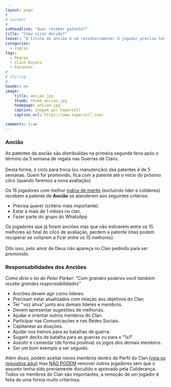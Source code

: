 ```yaml
---
layout: page
#
# Content
#
subheadline: "Quer receber patente?"
title: "Como virar Ancião?"
teaser: "O título de ancião é um reconhecimento! O jogador precisa ter comprometimento e mérito. Alem disso, junto com grandes poderes, você recebe grandes responsabilidades."
categories:
  - regras
tags:
  - Regras
  - Clash Royale
  - Patentes
#
# Styling
#
header: no
image:
    title: anciao.jpg
    thumb: thumb_anciao.jpg
    homepage: anciao.jpg
    caption: Imagem por Supercell
    caption_url: https://www.supercell.com/

comments: true    
---
```


### Ancião

As patentes de ancião são distribuiídas na primeira segunda feira após o término da 5 semana de regata nas Guerras de Clans.<br><br>
Desta forma, o ciclo para troca (ou manutenção) das patentes é de 5 semanas. Quem for promovido, fica com a patente até o início do próximo cilco (quando faremos a nova avaliação).

Os 15 jogadores com melhor <a href="{{ site.url }}{{ site.baseurl }}/regras/indice_de_merito/" target="_blank">índice de mérito</a> (excluindo líder e colideres) recebem a patente de <strong>Ancião</strong> se atenderem aos seguintes critérios:

<ul>
  <li>Precisa querer (critério mais importante).</li>
  <li>Estar a mais de 1 mêses no clan.</li>
  <li>Fazer parte do grupo do WhatsApp</li>
</ul>

Os jogadores que já forem anciões mas que não estiverem entre os 15 melhores ao final do cilco de avaliação, perdem a patente (mas podem recuperar se voltarem a ficar entre os 15 melhores).<br> <br>Dito isso, pelo amor de Deus não apareça no Clan pedindo para ser promovido.<br> 


### Responsabilidades dos Anciões
<em> Como diria o tio do Peter Parker: "Com grandes poderes você também recebe grandes responsabilidades"</em>
<ul>
  <li>Anciões devem agir como líderes.</li>
  <li>Precisam estar atualizados com relação aos objetivos do Clan.</li>
  <li>Ter "voz ativa" junto aos demais líderes e membros.</li>
  <li>Devem apresentar sugestões de melhorias.</li>
  <li>Ajudar e orientar outros membros do Clan.</li>
  <li>Participar nas Comunicações e nas Redes Sociais.</li>
  <li>Capitanear as doações.</li>
  <li>Ajudar nos treinos para as batalhas de guerra.</li>
  <li>Sugerir decks de batalha para as guerras ou para o "1x1".</li>
  <li>Assistir e comentar (de forma positiva) os jogos dos demais membros.</li>
  <li>Ser um bom exemplo a ser seguido.</li>
</ul>

Além disso, podem aceitar novos membros dentro do Perfil do Clan <a href="{{ site.url }}{{ site.baseurl }}/regras/faca_parte_do_pr0gamers/" target="_blank">(veja os requisitos aqui)</a> mas <u>NÃO PODEM</u> remover outros jogadores sem que o assunto tenha sido previamente discutido e aprovado pela Coliderança. Todos os membros do Clan são importantes, a remoção de um jogador é feita de uma forma muito criteriosa. 

